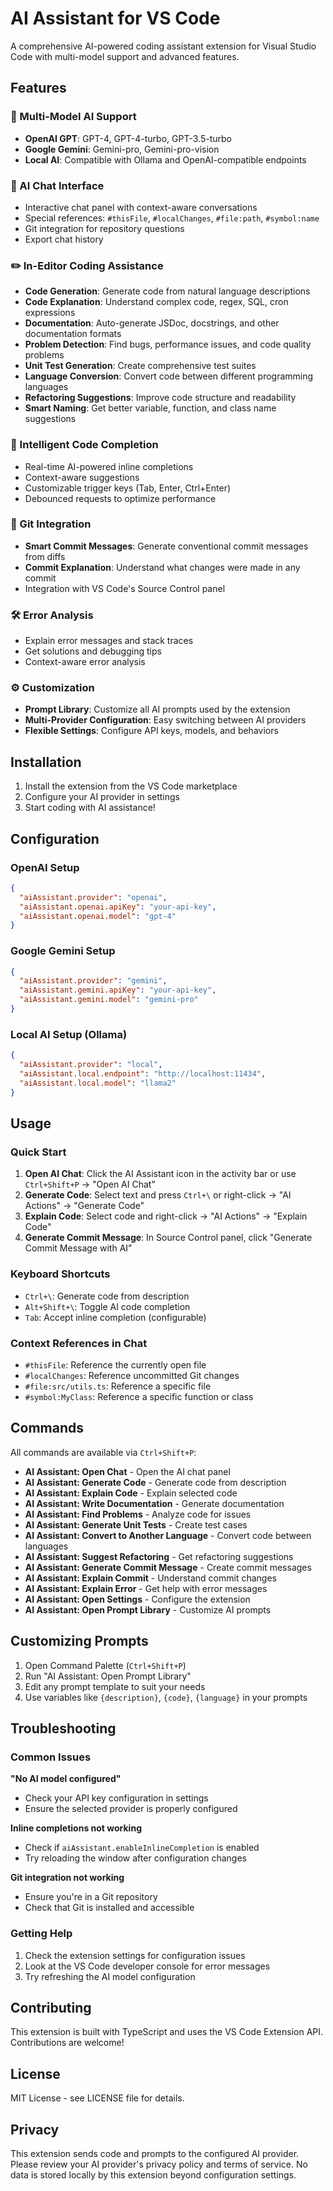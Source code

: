 # AI Assistant for VS Code

A comprehensive AI-powered coding assistant extension for Visual Studio Code with multi-model support and advanced features.

## Features

### 🤖 Multi-Model AI Support
- **OpenAI GPT**: GPT-4, GPT-4-turbo, GPT-3.5-turbo
- **Google Gemini**: Gemini-pro, Gemini-pro-vision
- **Local AI**: Compatible with Ollama and OpenAI-compatible endpoints

### 💬 AI Chat Interface
- Interactive chat panel with context-aware conversations
- Special references: `#thisFile`, `#localChanges`, `#file:path`, `#symbol:name`
- Git integration for repository questions
- Export chat history

### ✏️ In-Editor Coding Assistance
- **Code Generation**: Generate code from natural language descriptions
- **Code Explanation**: Understand complex code, regex, SQL, cron expressions
- **Documentation**: Auto-generate JSDoc, docstrings, and other documentation formats
- **Problem Detection**: Find bugs, performance issues, and code quality problems
- **Unit Test Generation**: Create comprehensive test suites
- **Language Conversion**: Convert code between different programming languages
- **Refactoring Suggestions**: Improve code structure and readability
- **Smart Naming**: Get better variable, function, and class name suggestions

### 🚀 Intelligent Code Completion
- Real-time AI-powered inline completions
- Context-aware suggestions
- Customizable trigger keys (Tab, Enter, Ctrl+Enter)
- Debounced requests to optimize performance

### 🔗 Git Integration
- **Smart Commit Messages**: Generate conventional commit messages from diffs
- **Commit Explanation**: Understand what changes were made in any commit
- Integration with VS Code's Source Control panel

### 🛠️ Error Analysis
- Explain error messages and stack traces
- Get solutions and debugging tips
- Context-aware error analysis

### ⚙️ Customization
- **Prompt Library**: Customize all AI prompts used by the extension
- **Multi-Provider Configuration**: Easy switching between AI providers
- **Flexible Settings**: Configure API keys, models, and behaviors

## Installation

1. Install the extension from the VS Code marketplace
2. Configure your AI provider in settings
3. Start coding with AI assistance!

## Configuration

### OpenAI Setup
```json
{
  "aiAssistant.provider": "openai",
  "aiAssistant.openai.apiKey": "your-api-key",
  "aiAssistant.openai.model": "gpt-4"
}
```

### Google Gemini Setup
```json
{
  "aiAssistant.provider": "gemini",
  "aiAssistant.gemini.apiKey": "your-api-key",
  "aiAssistant.gemini.model": "gemini-pro"
}
```

### Local AI Setup (Ollama)
```json
{
  "aiAssistant.provider": "local",
  "aiAssistant.local.endpoint": "http://localhost:11434",
  "aiAssistant.local.model": "llama2"
}
```

## Usage

### Quick Start
1. **Open AI Chat**: Click the AI Assistant icon in the activity bar or use `Ctrl+Shift+P` → "Open AI Chat"
2. **Generate Code**: Select text and press `Ctrl+\` or right-click → "AI Actions" → "Generate Code"
3. **Explain Code**: Select code and right-click → "AI Actions" → "Explain Code"
4. **Generate Commit Message**: In Source Control panel, click "Generate Commit Message with AI"

### Keyboard Shortcuts
- `Ctrl+\`: Generate code from description
- `Alt+Shift+\`: Toggle AI code completion
- `Tab`: Accept inline completion (configurable)

### Context References in Chat
- `#thisFile`: Reference the currently open file
- `#localChanges`: Reference uncommitted Git changes
- `#file:src/utils.ts`: Reference a specific file
- `#symbol:MyClass`: Reference a specific function or class

## Commands

All commands are available via `Ctrl+Shift+P`:

- **AI Assistant: Open Chat** - Open the AI chat panel
- **AI Assistant: Generate Code** - Generate code from description
- **AI Assistant: Explain Code** - Explain selected code
- **AI Assistant: Write Documentation** - Generate documentation
- **AI Assistant: Find Problems** - Analyze code for issues
- **AI Assistant: Generate Unit Tests** - Create test cases
- **AI Assistant: Convert to Another Language** - Convert code between languages
- **AI Assistant: Suggest Refactoring** - Get refactoring suggestions
- **AI Assistant: Generate Commit Message** - Create commit messages
- **AI Assistant: Explain Commit** - Understand commit changes
- **AI Assistant: Explain Error** - Get help with error messages
- **AI Assistant: Open Settings** - Configure the extension
- **AI Assistant: Open Prompt Library** - Customize AI prompts

## Customizing Prompts

1. Open Command Palette (`Ctrl+Shift+P`)
2. Run "AI Assistant: Open Prompt Library"
3. Edit any prompt template to suit your needs
4. Use variables like `{description}`, `{code}`, `{language}` in your prompts

## Troubleshooting

### Common Issues

**"No AI model configured"**
- Check your API key configuration in settings
- Ensure the selected provider is properly configured

**Inline completions not working**
- Check if `aiAssistant.enableInlineCompletion` is enabled
- Try reloading the window after configuration changes

**Git integration not working**
- Ensure you're in a Git repository
- Check that Git is installed and accessible

### Getting Help

1. Check the extension settings for configuration issues
2. Look at the VS Code developer console for error messages
3. Try refreshing the AI model configuration

## Contributing

This extension is built with TypeScript and uses the VS Code Extension API. Contributions are welcome!

## License

MIT License - see LICENSE file for details.

## Privacy

This extension sends code and prompts to the configured AI provider. Please review your AI provider's privacy policy and terms of service. No data is stored locally by this extension beyond configuration settings.